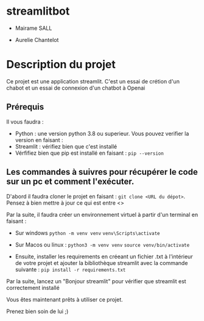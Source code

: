 # streamlitbot

* Mairame SALL

* Aurelie Chantelot


# Description du projet 

Ce projet est une application streamlit. C'est un essai de crétion d'un chabot et un essai de connexion d'un chatbot à Openai 

## Prérequis 

Il vous faudra : 
- Python : une version python 3.8 ou superieur. Vous pouvez verifier la version en faisant : 
- Streamlit : vérifiez bien que c'est installé 
- Vérfifiez bien que pip est installé en faisant : ```pip --version```


## Les commandes à suivres pour récupérer le code sur un pc et comment l'exécuter. 
D'abord il faudra cloner le projet en faisant : ```git clone <URL du dépot>```. Pensez à bien mettre à jour ce qui est entre <>

Par la suite, il faudra créer un environnement virtuel à  partir d'un terminal en faisant : 
- Sur windows 
```python -m venv venv```
```venv\Scripts\activate```

- Sur Macos ou linux :
```python3 -m venv venv```
```source venv/bin/activate```

- Ensuite, installer les requirements en créeant un fichier .txt à l'intérieur de votre projet et ajouter la bibliothèque streamlit avec la commande suivante :
  ```pip install -r requirements.txt```

Par la suite, lancez un "Bonjour streamlit" pour vérifier que streamlit est correctement installé 

Vous êtes maintenant prêts à utiliser ce projet. 

Prenez bien soin de lui ;) 


